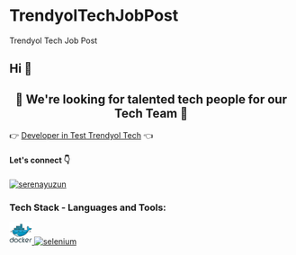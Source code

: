 # TrendyolTechJobPost
Trendyol Tech Job Post
<h2 align="left">Hi 👋</h2>
<h2 align="center">🚀 We're looking for talented tech people for our Tech Team 🚀</h2>

👉 [Developer in Test Trendyol Tech](https://jobs.lever.co/trendyol/ec9b6f54-5a18-4f85-bf2c-3b25e55e79ef) 👈


<h4 align="left">Let's connect 👇</h4>
<p align="left">
<a href="https://www.linkedin.com/in/serenayuzun/" target="blank"><img align="center" src="http://pngimg.com/uploads/linkedIn/small/linkedIn_PNG13.png" alt="serenayuzun" height="20" width="20" /></a>

</p>

<h3 align="left">Tech Stack - Languages and Tools:</h3>
<p align="left"> </a> <a href="https://www.docker.com/" target="_blank"> <img src="https://raw.githubusercontent.com/devicons/devicon/master/icons/docker/docker-original-wordmark.svg" alt="docker" width="40" height="40"/> </a> <a href="https://www.selenium.dev/" target="_blank"> <img src="https://upload.wikimedia.org/wikipedia/commons/9/9f/Selenium_logo.svg" alt="selenium" width="60" height="60"/> </a> </p
